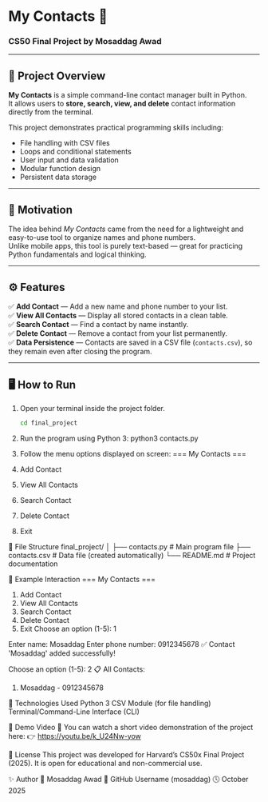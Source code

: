 # My Contacts 📱  
### CS50 Final Project by Mosaddag Awad

---

## 🎯 Project Overview

**My Contacts** is a simple command-line contact manager built in Python.  
It allows users to **store, search, view, and delete** contact information directly from the terminal.  

This project demonstrates practical programming skills including:
- File handling with CSV files
- Loops and conditional statements
- User input and data validation
- Modular function design
- Persistent data storage

---

## 🧠 Motivation

The idea behind *My Contacts* came from the need for a lightweight and easy-to-use tool to organize names and phone numbers.  
Unlike mobile apps, this tool is purely text-based — great for practicing Python fundamentals and logical thinking.

---

## ⚙️ Features

✅ **Add Contact** — Add a new name and phone number to your list.  
✅ **View All Contacts** — Display all stored contacts in a clean table.  
✅ **Search Contact** — Find a contact by name instantly.  
✅ **Delete Contact** — Remove a contact from your list permanently.  
✅ **Data Persistence** — Contacts are saved in a CSV file (`contacts.csv`), so they remain even after closing the program.  

---

## 🖥️ How to Run

1. Open your terminal inside the project folder.  
   ```bash
   cd final_project

2. Run the program using Python 3:
python3 contacts.py

3. Follow the menu options displayed on screen:
=== My Contacts ===
1. Add Contact
2. View All Contacts
3. Search Contact
4. Delete Contact
5. Exit

📁 File Structure
final_project/
│
├── contacts.py       # Main program file
├── contacts.csv      # Data file (created automatically)
└── README.md         # Project documentation

🧩 Example Interaction
=== My Contacts ===
1. Add Contact
2. View All Contacts
3. Search Contact
4. Delete Contact
5. Exit
Choose an option (1-5): 1

Enter name: Mosaddag
Enter phone number: 0912345678
✅ Contact 'Mosaddag' added successfully!

Choose an option (1-5): 2
📋 All Contacts:
1. Mosaddag - 0912345678

🧰 Technologies Used
Python 3
CSV Module (for file handling)
Terminal/Command-Line Interface (CLI)

📸 Demo Video
🎥 You can watch a short video demonstration of the project here:
👉 https://youtu.be/k_U24Nw-yow

📜 License
This project was developed for Harvard’s CS50x Final Project (2025).
It is open for educational and non-commercial use.

✨ Author
👤 Mosaddag Awad
📧 GitHub Username (mosaddag)
🕓 October 2025



